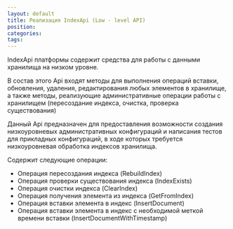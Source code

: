 ```yaml
---
layout: default
title: Реализация IndexApi (Low - level API)
position: 
categories: 
tags: 
---
```


IndexApi платформы содержит средства для работы с данными хранилища на низком уровне.

В состав этого Api входят методы для выполнения операций вставки, обновления, удаления, редактирования любых элементов в хранилище, а также методы, реализующие административные операции работы с хранилищем (пересоздание индекса, очистка, проверка существования)

Данный Api предназначен для предоставления возможности создания низкоуровневых административных конфигураций и написания тестов для прикладных конфигураций, в ходе которых требуется низкоуровневая обработка индексов хранилища.

Содержит следующие операции:

* Операция пересоздания индекса (RebuildIndex)
* Операция проверки существования индекса (IndexExists)
* Операция очистки индекса (ClearIndex)
* Операция получения элемента из индекса (GetFromIndex)
* Операция вставки элемента в индекс (InsertDocument)
* Операция вставки элемента в индекс с необходимой меткой времени вставки (InsertDocumentWithTimestamp)

